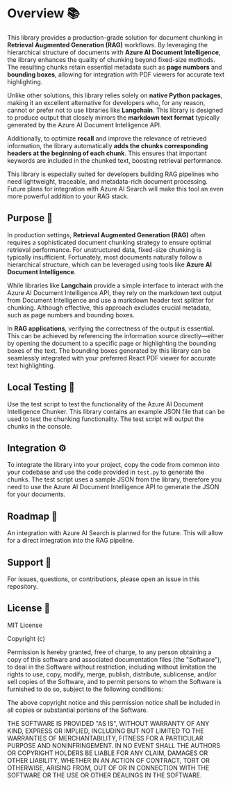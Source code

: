 # Overview 📚
This library provides a production-grade solution for document chunking in **Retrieval Augmented Generation (RAG)** workflows. By leveraging the hierarchical structure of documents with **Azure AI Document Intelligence**, the library enhances the quality of chunking beyond fixed-size methods. The resulting chunks retain essential metadata such as **page numbers** and **bounding boxes**, allowing for integration with PDF viewers for accurate text highlighting.

Unlike other solutions, this library relies solely on **native Python packages**, making it an excellent alternative for developers who, for any reason, cannot or prefer not to use libraries like **Langchain**. This library is designed to produce output that closely mirrors the **markdown text format** typically generated by the Azure AI Document Intelligence API.

Additionally, to optimize **recall** and improve the relevance of retrieved information, the library automatically **adds the chunks corresponding headers at the beginning of each chunk**. This ensures that important keywords are included in the chunked text, boosting retrieval performance.

This library is especially suited for developers building RAG pipelines who need lightweight, traceable, and metadata-rich document processing. Future plans for integration with Azure AI Search will make this tool an even more powerful addition to your RAG stack.

## Purpose 🎯
In production settings, **Retrieval Augmented Generation (RAG)** often requires a sophisticated document chunking strategy to ensure optimal retrieval performance. For unstructured data, fixed-size chunking is typically insufficient. Fortunately, most documents naturally follow a hierarchical structure, which can be leveraged using tools like **Azure AI Document Intelligence**.

While libraries like **Langchain** provide a simple interface to interact with the Azure AI Document Intelligence API, they rely on the markdown text output from Document Intelligence and use a markdown header text splitter for chunking. Although effective, this approach excludes crucial metadata, such as page numbers and bounding boxes.

In **RAG applications**, verifying the correctness of the output is essential. This can be achieved by referencing the information source directly—either by opening the document to a specific page or highlighting the bounding boxes of the text. The bounding boxes generated by this library can be seamlessly integrated with your preferred React PDF viewer for accurate text highlighting.

## Local Testing 🧪
Use the test script to test the functionality of the Azure AI Document Intelligence Chunker. This library contains an example JSON file that can be used to test the chunking functionality. The test script will output the chunks in the console.

## Integration ⚙️
To integrate the library into your project, copy the code from common into your codebase and use the code provided in `test.py` to generate the chunks. The test script uses a sample JSON from the library, therefore you need to use the Azure AI Document Intelligence API to generate the JSON for your documents.

## Roadmap 🚀
An integration with Azure AI Search is planned for the future. This will allow for a direct integration into the RAG pipeline.

## Support 🙋

For issues, questions, or contributions, please open an issue in this repository.

## License 📄

MIT License

Copyright (c)

Permission is hereby granted, free of charge, to any person obtaining a copy of this software and associated documentation files (the "Software"), to deal in the Software without restriction, including without limitation the rights to use, copy, modify, merge, publish, distribute, sublicense, and/or sell copies of the Software, and to permit persons to whom the Software is furnished to do so, subject to the following conditions:

The above copyright notice and this permission notice shall be included in all copies or substantial portions of the Software.

THE SOFTWARE IS PROVIDED "AS IS", WITHOUT WARRANTY OF ANY KIND, EXPRESS OR IMPLIED, INCLUDING BUT NOT LIMITED TO THE WARRANTIES OF MERCHANTABILITY, FITNESS FOR A PARTICULAR PURPOSE AND NONINFRINGEMENT. IN NO EVENT SHALL THE AUTHORS OR COPYRIGHT HOLDERS BE LIABLE FOR ANY CLAIM, DAMAGES OR OTHER LIABILITY, WHETHER IN AN ACTION OF CONTRACT, TORT OR OTHERWISE, ARISING FROM, OUT OF OR IN CONNECTION WITH THE SOFTWARE OR THE USE OR OTHER DEALINGS IN THE SOFTWARE.